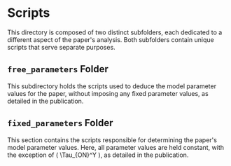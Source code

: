 # Scripts
This directory is composed of two distinct subfolders, each dedicated to a different aspect of the paper's analysis. Both subfolders contain unique scripts that serve separate purposes.

## `free_parameters` Folder

This subdirectory holds the scripts used to deduce the model parameter values for the paper, without imposing any fixed parameter values, as detailed in the publication.


## `fixed_parameters` Folder

This section contains the scripts responsible for determining the paper's model parameter values. Here, all parameter values are held constant, with the exception of \( \Tau_{ON}^Y \), as detailed in the publication.
